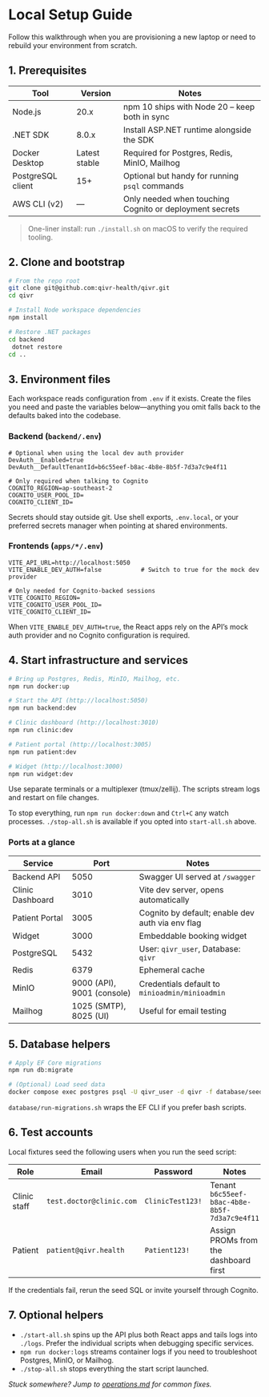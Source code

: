 # Local Setup Guide

Follow this walkthrough when you are provisioning a new laptop or need to rebuild your environment from scratch.

## 1. Prerequisites

| Tool | Version | Notes |
| --- | --- | --- |
| Node.js | 20.x | npm 10 ships with Node 20 – keep both in sync |
| .NET SDK | 8.0.x | Install ASP.NET runtime alongside the SDK |
| Docker Desktop | Latest stable | Required for Postgres, Redis, MinIO, Mailhog |
| PostgreSQL client | 15+ | Optional but handy for running `psql` commands |
| AWS CLI (v2) | — | Only needed when touching Cognito or deployment secrets |

> One-liner install: run `./install.sh` on macOS to verify the required tooling.

## 2. Clone and bootstrap

```bash
# From the repo root
git clone git@github.com:qivr-health/qivr.git
cd qivr

# Install Node workspace dependencies
npm install

# Restore .NET packages
cd backend
 dotnet restore
cd ..
```

## 3. Environment files

Each workspace reads configuration from `.env` if it exists. Create the files you need and paste the variables below—anything you omit falls back to the defaults baked into the codebase.

### Backend (`backend/.env`)

```env
# Optional when using the local dev auth provider
DevAuth__Enabled=true
DevAuth__DefaultTenantId=b6c55eef-b8ac-4b8e-8b5f-7d3a7c9e4f11

# Only required when talking to Cognito
COGNITO_REGION=ap-southeast-2
COGNITO_USER_POOL_ID=
COGNITO_CLIENT_ID=
```

Secrets should stay outside git. Use shell exports, `.env.local`, or your preferred secrets manager when pointing at shared environments.

### Frontends (`apps/*/.env`)

```env
VITE_API_URL=http://localhost:5050
VITE_ENABLE_DEV_AUTH=false           # Switch to true for the mock dev provider

# Only needed for Cognito-backed sessions
VITE_COGNITO_REGION=
VITE_COGNITO_USER_POOL_ID=
VITE_COGNITO_CLIENT_ID=
```

When `VITE_ENABLE_DEV_AUTH=true`, the React apps rely on the API’s mock auth provider and no Cognito configuration is required.

## 4. Start infrastructure and services

```bash
# Bring up Postgres, Redis, MinIO, Mailhog, etc.
npm run docker:up

# Start the API (http://localhost:5050)
npm run backend:dev

# Clinic dashboard (http://localhost:3010)
npm run clinic:dev

# Patient portal (http://localhost:3005)
npm run patient:dev

# Widget (http://localhost:3000)
npm run widget:dev
```

Use separate terminals or a multiplexer (tmux/zellij). The scripts stream logs and restart on file changes.

To stop everything, run `npm run docker:down` and `Ctrl+C` any watch processes. `./stop-all.sh` is available if you opted into `start-all.sh` above.

### Ports at a glance

| Service | Port | Notes |
| --- | --- | --- |
| Backend API | 5050 | Swagger UI served at `/swagger` |
| Clinic Dashboard | 3010 | Vite dev server, opens automatically |
| Patient Portal | 3005 | Cognito by default; enable dev auth via env flag |
| Widget | 3000 | Embeddable booking widget |
| PostgreSQL | 5432 | User: `qivr_user`, Database: `qivr` |
| Redis | 6379 | Ephemeral cache |
| MinIO | 9000 (API), 9001 (console) | Credentials default to `minioadmin/minioadmin` |
| Mailhog | 1025 (SMTP), 8025 (UI) | Useful for email testing |

## 5. Database helpers

```bash
# Apply EF Core migrations
npm run db:migrate

# (Optional) Load seed data
docker compose exec postgres psql -U qivr_user -d qivr -f database/seed-data.sql
```

`database/run-migrations.sh` wraps the EF CLI if you prefer bash scripts.

## 6. Test accounts

Local fixtures seed the following users when you run the seed script:

| Role | Email | Password | Notes |
| --- | --- | --- | --- |
| Clinic staff | `test.doctor@clinic.com` | `ClinicTest123!` | Tenant `b6c55eef-b8ac-4b8e-8b5f-7d3a7c9e4f11` |
| Patient | `patient@qivr.health` | `Patient123!` | Assign PROMs from the dashboard first |

If the credentials fail, rerun the seed SQL or invite yourself through Cognito.

## 7. Optional helpers

- `./start-all.sh` spins up the API plus both React apps and tails logs into `./logs`. Prefer the individual scripts when debugging specific services.
- `npm run docker:logs` streams container logs if you need to troubleshoot Postgres, MinIO, or Mailhog.
- `./stop-all.sh` stops everything the start script launched.

_Stuck somewhere? Jump to [operations.md](./operations.md) for common fixes._
